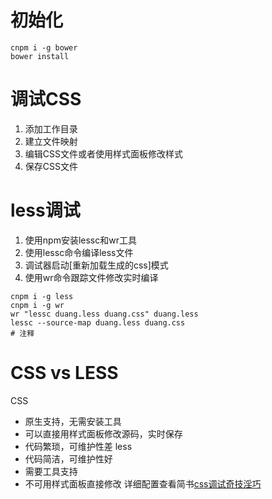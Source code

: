 # 初始化
```
cnpm i -g bower
bower install
```
# 调试CSS
1. 添加工作目录
2. 建立文件映射
3. 编辑CSS文件或者使用样式面板修改样式
4. 保存CSS文件
# less调试
1. 使用npm安装lessc和wr工具
2. 使用lessc命令编译less文件
3. 调试器启动[重新加载生成的css]模式
4. 使用wr命令跟踪文件修改实时编译
```
cnpm i -g less
cnpm i -g wr
wr "lessc duang.less duang.css" duang.less
lessc --source-map duang.less duang.css
# 注释
```
# CSS vs LESS
CSS
* 原生支持，无需安装工具
* 可以直接用样式面板修改源码，实时保存
* 代码繁琐，可维护性差
less
* 代码简洁，可维护性好
* 需要工具支持
* 不可用样式面板直接修改 
详细配置查看简书[css调试奇技淫巧](https://www.jianshu.com/p/675eab418b02)
# 